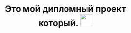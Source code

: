<h1 align="center">
  Это мой дипломный проект который.
  <img src="https://github.com/blackcater/blackcater/raw/main/images/Hi.gif" height="40"/>
</h1>
